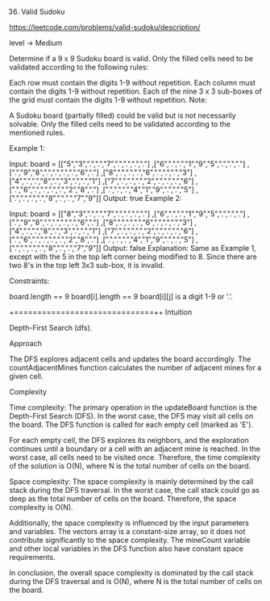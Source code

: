 36. Valid Sudoku

https://leetcode.com/problems/valid-sudoku/description/

level -> Medium

Determine if a 9 x 9 Sudoku board is valid. Only the filled cells need to be validated according to the following rules:

Each row must contain the digits 1-9 without repetition.
Each column must contain the digits 1-9 without repetition.
Each of the nine 3 x 3 sub-boxes of the grid must contain the digits 1-9 without repetition.
Note:

A Sudoku board (partially filled) could be valid but is not necessarily solvable.
Only the filled cells need to be validated according to the mentioned rules.
 

Example 1:


Input: board = 
[["5","3",".",".","7",".",".",".","."]
,["6",".",".","1","9","5",".",".","."]
,[".","9","8",".",".",".",".","6","."]
,["8",".",".",".","6",".",".",".","3"]
,["4",".",".","8",".","3",".",".","1"]
,["7",".",".",".","2",".",".",".","6"]
,[".","6",".",".",".",".","2","8","."]
,[".",".",".","4","1","9",".",".","5"]
,[".",".",".",".","8",".",".","7","9"]]
Output: true
Example 2:

Input: board = 
[["8","3",".",".","7",".",".",".","."]
,["6",".",".","1","9","5",".",".","."]
,[".","9","8",".",".",".",".","6","."]
,["8",".",".",".","6",".",".",".","3"]
,["4",".",".","8",".","3",".",".","1"]
,["7",".",".",".","2",".",".",".","6"]
,[".","6",".",".",".",".","2","8","."]
,[".",".",".","4","1","9",".",".","5"]
,[".",".",".",".","8",".",".","7","9"]]
Output: false
Explanation: Same as Example 1, except with the 5 in the top left corner being modified to 8. Since there are two 8's in the top left 3x3 sub-box, it is invalid.
 

Constraints:

board.length == 9
board[i].length == 9
board[i][j] is a digit 1-9 or '.'.






+==============================++
Intuition

Depth-First Search (dfs).

Approach

The DFS explores adjacent cells and updates the board accordingly. The countAdjacentMines function calculates the number of adjacent mines for a given cell.

Complexity

Time complexity:
The primary operation in the updateBoard function is the Depth-First Search (DFS). In the worst case, the DFS may visit all cells on the board. The DFS function is called for each empty cell (marked as 'E').

For each empty cell, the DFS explores its neighbors, and the exploration continues until a boundary or a cell with an adjacent mine is reached. In the worst case, all cells need to be visited once. Therefore, the time complexity of the solution is O(N), where N is the total number of cells on the board.

Space complexity:
The space complexity is mainly determined by the call stack during the DFS traversal. In the worst case, the call stack could go as deep as the total number of cells on the board. Therefore, the space complexity is O(N).

Additionally, the space complexity is influenced by the input parameters and variables. The vectors array is a constant-size array, so it does not contribute significantly to the space complexity. The mineCount variable and other local variables in the DFS function also have constant space requirements.

In conclusion, the overall space complexity is dominated by the call stack during the DFS traversal and is O(N), where N is the total number of cells on the board.